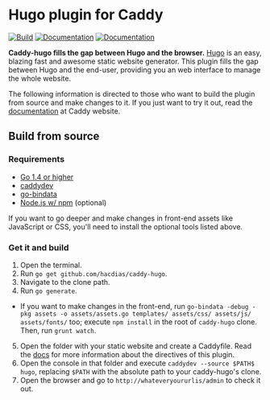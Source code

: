 # Hugo plugin for Caddy

[![Build](https://img.shields.io/travis/hacdias/caddy-hugo.svg?style=flat-square)](https://travis-ci.org/hacdias/caddy-hugo)
[![Documentation](https://img.shields.io/badge/caddy-doc-F06292.svg?style=flat-square)](https://caddyserver.com/docs/hugo)
[![Documentation](https://img.shields.io/badge/godoc-reference-blue.svg?style=flat-square)](http://godoc.org/github.com/hacdias/caddy-hugo)

**Caddy-hugo fills the gap between Hugo and the browser.** [Hugo](http://gohugo.io/) is an easy, blazing fast and awesome static website generator. This plugin fills the gap between Hugo and the end-user, providing you an web interface to manage the whole website.

The following information is directed to those who want to build the plugin from source and make changes to it. If you just want to try it out, read the [documentation](https://caddyserver.com/docs/hugo) at Caddy website.

## Build from source

### Requirements

+ [Go 1.4 or higher][1]
+ [caddydev][3]
+ [go-bindata][5]
+ [Node.js w/ npm][6] (optional)


If you want to go deeper and make changes in front-end assets like JavaScript or CSS, you'll need to install the optional tools listed above. 

### Get it and build

1. Open the terminal.
2. Run ```go get github.com/hacdias/caddy-hugo```.
3. Navigate to the clone path.
4. Run ```go generate```.
  + If you want to make changes in the front-end, run ```go-bindata -debug -pkg assets -o assets/assets.go templates/ assets/css/ assets/js/ assets/fonts/``` too; execute ```npm install``` in the root of ```caddy-hugo``` clone. Then, run ```grunt watch```.
5. Open the folder with your static website and create a Caddyfile. Read the [docs](http://caddyserver.com/docs/hugo) for more information about the directives of this plugin.
6. Open the console in that folder and execute ```caddydev --source $PATH$ hugo```, replacing ```$PATH``` with the absolute path to your caddy-hugo's clone.
7. Open the browser and go to ```http://whateveryoururlis/admin``` to check it out.

[1]: https://golang.org/dl/
[2]: https://www.ruby-lang.org/en/
[3]: https://github.com/caddyserver/caddydev
[4]: http://sass-lang.com/install
[5]: https://github.com/jteeuwen/go-bindata
[6]: https://nodejs.org
[7]: http://gruntjs.com/
